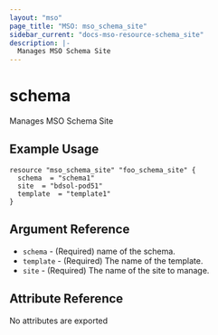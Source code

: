 ```yaml
---
layout: "mso"
page_title: "MSO: mso_schema_site"
sidebar_current: "docs-mso-resource-schema_site"
description: |-
  Manages MSO Schema Site
---
```


# schema #

Manages MSO Schema Site

## Example Usage ##

```hcl
resource "mso_schema_site" "foo_schema_site" {
  schema  = "schema1"
  site  = "bdsol-pod51"
  template  = "template1"
}
```

## Argument Reference ##

* `schema` - (Required) name of the schema.
* `template` - (Required) The name of the template.
* `site` - (Required) The name of the site to manage.

## Attribute Reference ##

No attributes are exported

